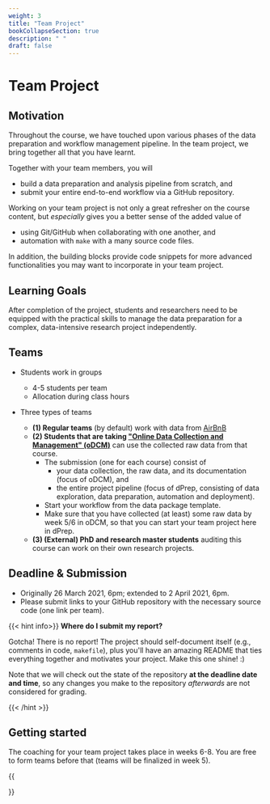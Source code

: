 ```yaml
---
weight: 3
title: "Team Project"
bookCollapseSection: true
description: " "
draft: false
---
```


# Team Project

## Motivation

Throughout the course, we have touched upon various phases of the data preparation and workflow management pipeline. In the team project, we bring together all that you have learnt.

Together with your team members, you will
- build a data preparation and analysis pipeline from scratch, and
- submit your entire end-to-end workflow via a GitHub repository.

Working on your team project is not only a great refresher on the course content, but *especially* gives you a better sense of the added value of
- using Git/GitHub when collaborating with one another, and
- automation with `make` with a many source code files.

In addition, the building blocks provide code snippets for more advanced functionalities you may want to incorporate in your team project.

## Learning Goals

After completion of the project, students and researchers need to be equipped with the practical skills to manage the data preparation for a complex, data-intensive research project independently.

## Teams

- Students work in groups
  - 4-5 students per team
  - Allocation during class hours

- Three types of teams
  - __(1) Regular teams__ (by default) work with data from [AirBnB](airbnb.md)
  - __(2) Students that are taking ["Online Data Collection and Management" (oDCM)](https://odcm.hannesdatta.com)__ can use the collected raw data from that course.
      - The submission (one for each course) consist of
          - your data collection, the raw data, and its documentation (focus of oDCM), and
          - the entire project pipeline (focus of dPrep, consisting of data exploration, data preparation, automation and deployment).
      - Start your workflow from the data package template.
      - Make sure that you have collected (at least) some raw data by week 5/6 in oDCM, so that you can start your team project here in dPrep.
  - __(3) (External) PhD and research master students__ auditing this course can work on their own research projects.


## Deadline & Submission
- Originally 26 March 2021, 6pm; extended to 2 April 2021, 6pm.
- Please submit links to your GitHub repository with the necessary source code (one link per team).

{{< hint info>}}
__Where do I submit my report?__

Gotcha! There is no report! The project should self-document itself (e.g., comments in code, `makefile`), plus you'll have an amazing README that ties everything together and motivates your project. Make this one shine! :)

Note that we will check out the state of the repository __at the deadline date and time__, so any changes you make to the repository *afterwards* are not considered for grading.

{{< /hint >}}

## Getting started

The coaching for your team project takes place in weeks 6-8. You are free to form teams before that (teams will be finalized in week 5).

{{<section>}}


<!--
You can sign up for optional team meetings with the course instructor in weeks 6-8 to gather feedback on your project. Details on how to register for a time slot will be provided to you at a later stage.
-->
